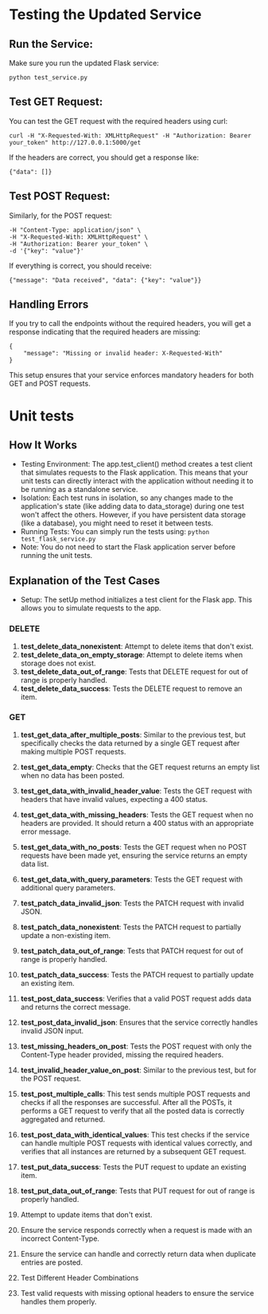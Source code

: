 # Testing the Updated Service
## Run the Service:
Make sure you run the updated Flask service:

```python test_service.py```

## Test GET Request:
You can test the GET request with the required headers using curl:

```curl -H "X-Requested-With: XMLHttpRequest" -H "Authorization: Bearer your_token" http://127.0.0.1:5000/get```

If the headers are correct, you should get a response like:

```{"data": []}```

## Test POST Request:
Similarly, for the POST request:

```curl -X POST http://127.0.0.1:5000/post \
-H "Content-Type: application/json" \
-H "X-Requested-With: XMLHttpRequest" \
-H "Authorization: Bearer your_token" \
-d '{"key": "value"}'
```
If everything is correct, you should receive:

```{"message": "Data received", "data": {"key": "value"}}```

## Handling Errors
If you try to call the endpoints without the required headers, you will get a response indicating that the required headers are missing:

```
{
    "message": "Missing or invalid header: X-Requested-With"
}
```
This setup ensures that your service enforces mandatory headers for both GET and POST requests.

# Unit tests
## How It Works
* Testing Environment: The app.test_client() method creates a test client that simulates requests to the Flask application. This means that your unit tests can directly interact with the application without needing it to be running as a standalone service.
* Isolation: Each test runs in isolation, so any changes made to the application's state (like adding data to data_storage) during one test won't affect the others. However, if you have persistent data storage (like a database), you might need to reset it between tests.
* Running Tests: You can simply run the tests using:
```python test_flask_service.py```
* Note: You do not need to start the Flask application server before running the unit tests.

## Explanation of the Test Cases
* Setup: The setUp method initializes a test client for the Flask app. This allows you to simulate requests to the app.
### DELETE
1. __test_delete_data_nonexistent__: Attempt to delete items that don't exist.
1. __test_delete_data_on_empty_storage__: Attempt to delete items when storage does not exist.
1. __test_delete_data_out_of_range__: Tests that DELETE request for out of range is properly handled.
1. __test_delete_data_success__: Tests the DELETE request to remove an item.
### GET
1. __test_get_data_after_multiple_posts__: Similar to the previous test, but specifically checks the data returned by a single GET request after making multiple POST requests.
1. __test_get_data_empty__: Checks that the GET request returns an empty list when no data has been posted.
1. __test_get_data_with_invalid_header_value__: Tests the GET request with headers that have invalid values, expecting a 400 status.
1. __test_get_data_with_missing_headers__: Tests the GET request when no headers are provided. It should return a 400 status with an appropriate error message.
1. __test_get_data_with_no_posts__: Tests the GET request when no POST requests have been made yet, ensuring the service returns an empty data list.
1. __test_get_data_with_query_parameters__: Tests the GET request with additional query parameters.

1. __test_patch_data_invalid_json__: Tests the PATCH request with invalid JSON.
1. __test_patch_data_nonexistent__: Tests the PATCH request to partially update a non-existing item.
1. __test_patch_data_out_of_range__: Tests that PATCH request for out of range is properly handled.
1. __test_patch_data_success__: Tests the PATCH request to partially update an existing item.

1. __test_post_data_success__: Verifies that a valid POST request adds data and returns the correct message.
1. __test_post_data_invalid_json__: Ensures that the service correctly handles invalid JSON input.
1. __test_missing_headers_on_post__: Tests the POST request with only the Content-Type header provided, missing the required headers.
1. __test_invalid_header_value_on_post__: Similar to the previous test, but for the POST request.
1. __test_post_multiple_calls__: This test sends multiple POST requests and checks if all the responses are successful. After all the POSTs, it performs a GET request to verify that all the posted data is correctly aggregated and returned.
1. __test_post_data_with_identical_values__: This test checks if the service can handle multiple POST requests with identical values correctly, and verifies that all instances are returned by a subsequent GET request.


1. __test_put_data_success__: Tests the PUT request to update an existing item.
1. __test_put_data_out_of_range__: Tests that PUT request for out of range is properly handled.

1. Attempt to update items that don't exist.

1. Ensure the service responds correctly when a request is made with an incorrect Content-Type.
1. Ensure the service can handle and correctly return data when duplicate entries are posted.

1. Test Different Header Combinations
1. Test valid requests with missing optional headers to ensure the service handles them properly.